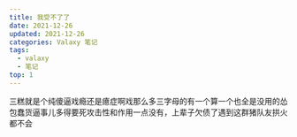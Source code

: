 ```yaml
---
title: 我受不了了
date: 2021-12-26
updated: 2021-12-26
categories: Valaxy 笔记
tags:
  - valaxy
  - 笔记
top: 1
---
```


三糕就是个纯傻逼戏瘾还是癔症啊戏那么多三字母的有一个算一个也全是没用的怂包蠢货逼事儿多得要死攻击性和作用一点没有，上辈子欠债了遇到这群猪队友拱火都不会
